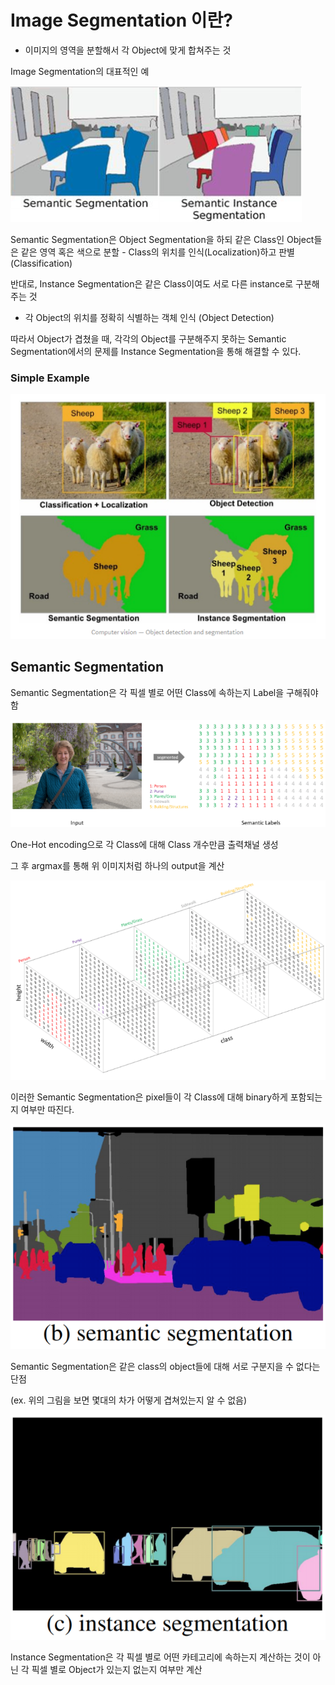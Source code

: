 # Image Segmentation 이란?

- 이미지의 영역을 분할해서 각 Object에 맞게 합쳐주는 것

Image Segmentation의 대표적인 예

![image1](./imgs/seg_1.png)

Semantic Segmentation은 Object Segmentation을 하되 같은 Class인 Object들은 
같은 영역 혹은 색으로 분할 - Class의 위치를 인식(Localization)하고 판별(Classification)

반대로, Instance Segmentation은 같은 Class이여도 서로 다른 instance로 구분해주는 것
- 각 Object의 위치를 정확히 식별하는 객체 인식 (Object Detection)

따라서 Object가 겹쳤을 때, 각각의 Object를 구분해주지 못하는 Semantic Segmentation에서의
문제를 Instance Segmentation을 통해 해결할 수 있다.

### **Simple Example**

![image2](./imgs/seg_2.png)

## Semantic Segmentation

Semantic Segmentation은 각 픽셀 별로 어떤 Class에 속하는지 Label을 구해줘야 함

![image3](./imgs/seg_3.png)

One-Hot encoding으로 각 Class에 대해 Class 개수만큼 출력채널 생성

그 후 argmax를 통해 위 이미지처럼 하나의 output을 계산

![image4](./imgs/seg_4.png)

이러한 Semantic Segmentation은 pixel들이 각 Class에 대해 binary하게 포함되는지 여부만 따진다.

![image5](./imgs/seg_5.png)

Semantic Segmentation은 같은 class의 object들에 대해 서로 구분지을 수 없다는 단점

(ex. 위의 그림을 보면 몇대의 차가 어떻게 겹쳐있는지 알 수 없음)

![image6](./imgs/seg_6.png)

Instance Segmentation은 각 픽셀 별로 어떤 카테고리에 속하는지 계산하는 것이 아닌 각 픽셀 별로 Object가 있는지 없는지 여부만 계산
